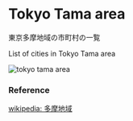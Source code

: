 Tokyo Tama area
===============

東京多摩地域の市町村の一覧

List of cities in Tokyo Tama area

![tokyo tama area]()

### Reference

[wikipedia: 多摩地域](https://ja.wikipedia.org/wiki/%E5%A4%9A%E6%91%A9%E5%9C%B0%E5%9F%9F)

